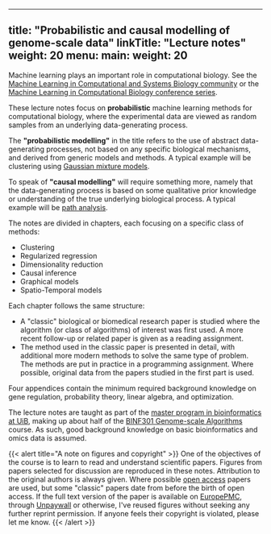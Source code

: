 
---
title: "Probabilistic and causal modelling of genome-scale data"
linkTitle: "Lecture notes"
weight: 20
menu:
  main:
    weight: 20
---

Machine learning plays an important role in computational biology. See the [Machine Learning in Computational and Systems Biology community](http://cosi.iscb.org/wiki/MLCSB:Home) or the [Machine Learning in Computational Biology conference series](http://mlcb.org).

These lecture notes focus on **probabilistic** machine learning methods for computational biology, where the experimental data are viewed as random samples from an underlying data-generating process. 

The **"probabilistic modelling"** in the title refers to the use of abstract data-generating processes, not based on any specific biological mechanisms, and derived from generic models and methods. A typical example will be clustering using [Gaussian mixture models](https://en.wikipedia.org/wiki/Mixture_model#Gaussian_mixture_model).

To speak of **"causal modelling"** will require something more, namely that the data-generating process is based on some qualitative prior knowledge or understanding of the true underlying biological process. A typical example will be  [path analysis](https://en.wikipedia.org/wiki/Path_analysis_(statistics)).

The notes are divided in chapters, each focusing on a specific class of methods:

- Clustering
- Regularized regression
- Dimensionality reduction
- Causal inference
- Graphical models
- Spatio-Temporal models

Each chapter follows the same structure:

- A "classic" biological or biomedical research paper is studied where the algorithm (or class of algorithms) of interest was first used. A more recent follow-up or related paper is given as a reading assignment.
- The method used in the classic paper is presented in detail, with additional more modern methods to solve the same type of problem. The methods are put in practice in a programming assignment. Where possible, original data from the papers studied in the first part is used. 

Four appendices contain the minimum required background knowledge on gene regulation, probability theory, linear algebra, and optimization.

The lecture notes are taught as part of the [master program in bioinformatics at UiB](https://www.uib.no/en/studies/MAMN-INF/BI), making up about half of the [BINF301 Genome-scale Algorithms](https://www.uib.no/en/course/BINF301) course. As such, good background knowledge on basic bioinformatics and omics data is assumed. 

{{< alert title="A note on figures and copyright" >}}
One of the objectives of the course is to learn to read and understand scientific papers. Figures from papers selected for discussion are reproduced in these notes. Attribution to the original authors is always given. Where possible [open access](https://en.wikipedia.org/wiki/Open_access) papers are used, but some "classic" papers date from before the birth of open access. If the full text version of the paper is available on [EuropePMC](https://europepmc.org/), through [Unpaywall](http://blog.europepmc.org/2018/04/unlocking-open-europe-pmc-integrates.html) or otherwise, I've reused figures without seeking any further reprint permission. If anyone feels their copyright is violated, please let me know.
{{< /alert >}}
